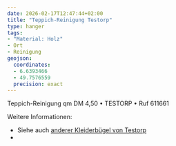 ```yaml
---
date: 2026-02-17T12:47:44+02:00
title: "Teppich-Reinigung Testorp"
type: hanger
tags:
- "Material: Holz"
- Ort
- Reinigung
geojson:
  coordinates:
  - 6.6393466
  - 49.7576559
  precision: exact
---
```

Teppich-Reinigung qm DM 4,50 • TESTORP • Ruf 611661

<div class="notes">
Weitere Informationen:
<ul>
<li>Siehe auch <a href="/post/67">anderer Kleiderbügel von Testorp</a></li>
<li><a href=""></a></li>
</ul>
</div>
